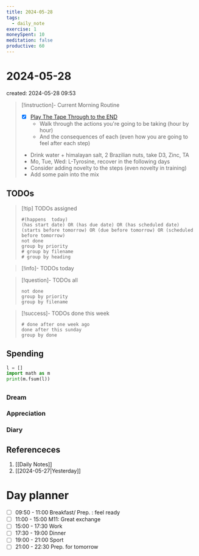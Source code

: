 ```yaml
---
title: 2024-05-28
tags:
  - daily_note
exercise: 1
moneySpent: 10 
meditation: false
productive: 60
---
```

# 2024-05-28
created: 2024-05-28 09:53

> [!instruction]- Current Morning Routine
> - [x] [Play The Tape Through to the END](https://youtu.be/6CWq8wyS90o?si=FdqthmYdGg12ubuB)
> 	- Walk through the actions you're going to be taking (hour by hour)
> 	- And the consequences of each (even how you are going to feel after each step)
> - Drink water + himalayan salt, 2 Brazilian nuts, take D3, Zinc, TA
> - Mo, Tue, Wed: L-Tyrosine, recover in the following days
> - Consider adding novelty to the steps (even novelty in training)
> - Add some pain into the mix

## TODOs
>[!tip] TODOs assigned
> ```tasks
> #(happens  today)
> (has start date) OR (has due date) OR (has scheduled date)
> (starts before tomorrow) OR (due before tomorrow) OR (scheduled before tomorrow)
> not done
> group by priority
> # group by filename
> # group by heading
> ```

>[!info]- TODOs today

>[!question]- TODOs all
> ```tasks
> not done
> group by priority
> group by filename
> ```

>[!success]- TODOs done this week
> ```tasks
> # done after one week ago
> done after this sunday
> group by done
>  ```

## Spending
```python
l = []
import math as m
print(m.fsum(l))
```

##
### Dream

### Appreciation

### Diary

## Referenceces
1. [[Daily Notes]]
2. [[2024-05-27|Yesterday]]

# Day planner

- [ ] 09:50 - 11:00 Breakfast/ Prep. : feel ready
- [ ] 11:00 - 15:00 M11: Great exchange
- [ ] 15:00 - 17:30 Work
- [ ] 17:30 - 19:00 Dinner
- [ ] 19:00 - 21:00 Sport
- [ ] 21:00 - 22:30 Prep. for tomorrow